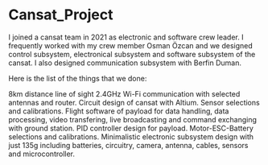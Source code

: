 # Cansat_Project
I joined a cansat team in 2021 as electronic and software crew leader. I frequently worked with my crew member Osman Özcan and we designed control subsystem, electronical subsystem and software subsystem of the cansat. I also designed communication subsystem with Berfin Duman. 

Here is the list of the things that we done:

8km distance line of sight 2.4GHz Wi-Fi communication with selected antennas and router.
Circuit design of cansat with Altium.
Sensor selections and calibrations.
Flight software of payload for data handling, data processing, video transfering, live broadcasting and command exchanging with ground station.
PID controller design for payload.
Motor-ESC-Battery selections and calibrations.
Minimalistic electronic subsystem design with just 135g including batteries, circuitry, camera, antenna, cables, sensors and microcontroller.
